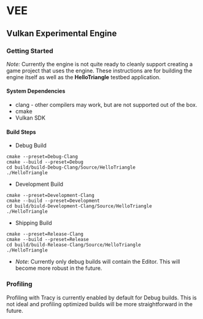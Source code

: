 VEE
=====
Vulkan Experimental Engine
-----

### Getting Started
*Note:* Currently the engine is not quite ready to cleanly support creating a game project that uses the engine. These instructions are for building the engine itself as well as the **HelloTriangle** testbed application.


#### System Dependencies
* clang - other compilers may work, but are not supported out of the box.
* cmake
* Vulkan SDK

#### Build Steps
* Debug Build
```
cmake --preset=Debug-Clang
cmake --build --preset=Debug
cd build/build-Debug-Clang/Source/HelloTriangle
./HelloTriangle
```
* Development Build
```
cmake --preset=Development-Clang
cmake --build --preset=Development
cd build/biuld-Development-Clang/Source/HelloTriangle
./HelloTriangle
```
* Shipping Build
```
cmake --preset=Release-Clang
cmake --build --preset=Release
cd build/build-Release-Clang/Source/HelloTriangle 
./HelloTriangle
```
* *Note*: Currently only debug builds will contain the Editor. This will become more robust in the future.

### Profiling

Profiling with Tracy is currently enabled by default for Debug builds. This is not ideal and profiling optimized builds will be more straightforward in the future.
